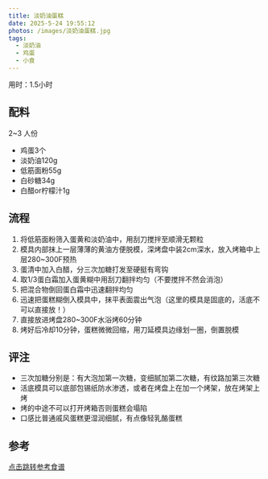```yaml
---
title: 淡奶油蛋糕
date: 2025-5-24 19:55:12
photos: /images/淡奶油蛋糕.jpg
tags:
  - 淡奶油
  - 鸡蛋
  - 小食
---
```


用时：1.5小时

## 配料

2~3 人份

- 鸡蛋3个
- 淡奶油120g
- 低筋面粉55g
- 白砂糖34g
- 白醋or柠檬汁1g

<!--more-->

## 流程

1. 将低筋面粉筛入蛋黄和淡奶油中，用刮刀搅拌至顺滑无颗粒
2. 模具内部抹上一层薄薄的黄油方便脱模，深烤盘中装2cm深水，放入烤箱中上层280~300F预热
3. 蛋清中加入白醋，分三次加糖打发至硬挺有弯钩
4. 取1/3蛋白霜加入蛋黄糊中用刮刀翻拌均匀（不要搅拌不然会消泡）
5. 把混合物倒回蛋白霜中迅速翻拌均匀
6. 迅速把蛋糕糊倒入模具中，抹平表面震出气泡（这里的模具是固底的，活底不可以直接放！）
7. 直接放进烤盘280~300F水浴烤60分钟
8. 烤好后冷却10分钟，蛋糕微微回缩，用刀延模具边缘划一圈，倒置脱模

## 评注

- 三次加糖分别是：有大泡加第一次糖，变细腻加第二次糖，有纹路加第三次糖
- 活底模具可以底部包锡纸防水渗透，或者在烤盘上在加一个烤架，放在烤架上烤
- 烤的中途不可以打开烤箱否则蛋糕会塌陷
- 口感比普通戚风蛋糕更湿润细腻，有点像轻乳酪蛋糕

## 参考

[点击跳转参考食谱](http://xhslink.com/a/JQEtUQxVyUkdb "打开参考链接")